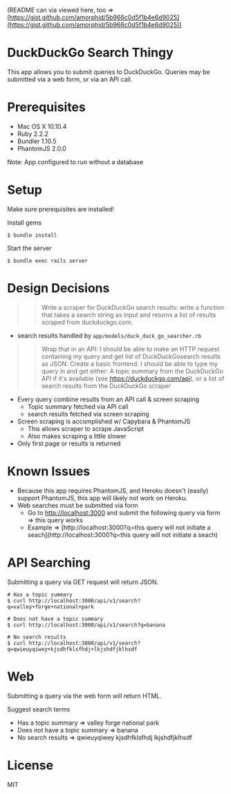 (README can via viewed here, too => [https://gist.github.com/amorphid/5b966c0d5f1b4e6d9025](https://gist.github.com/amorphid/5b966c0d5f1b4e6d9025))

DuckDuckGo Search Thingy
========================

This app allows you to submit queries to DuckDuckGo.  Queries may be submitted via a web form, or via an API call.

Prerequisites
=============

* Mac OS X 10.10.4
* Ruby 2.2.2
* Bundler 1.10.5
* PhantomJS 2.0.0

Note:  App configured to run without a database

Setup
=====

Make sure prerequisites are installed!

Install gems

```
$ bundle install
```
Start the server
```
$ bundle exec rails server
```
Design Decisions
================

>> Write a scraper for DuckDuckGo search results: write a function that takes a search string as input and returns a list of results scraped from duckduckgo.com.

* search results handled by `app/models/duck_duck_go_searcher.rb`

>> Wrap that in an API: I should be able to make an HTTP request containing my query and get list of DuckDuckGosearch results as JSON.
>> Create a basic frontend. I should be able to type my query in and get either:
>> A topic summary from the DuckDuckGo API if it's available (see https://duckduckgo.com/api), or
>> a list of search results from the DuckDuckGo scraper

* Every query combine results from an API call & screen scraping
  * Topic summary fetched via API call
  * search results fetched via screen scraping
* Screen scraping is accomplished w/ Capybara & PhantomJS
  * This allows scraper to scrape JavaScript
  * Also makes scraping a little slower
* Only first page or results is returned

Known Issues
============

* Because this app requires PhantomJS, and Heroku doesn't (easily) support PhantomJS, this app will likely not work on Heroku.
* Web searches must be submitted via form
  * Go to [http://localhost:3000](http://localhost:3000) and submit the following query via form => this query works
  * Example => [http://localhost:3000?q=this query will not initiate a seach](http://localhost:3000?q=this query will not initiate a seach)

API Searching
=============

Submitting a query via GET request will return JSON.

```
# Has a topic summary
$ curl http://localhost:3000/api/v1/search?q=valley+forge+national+park

# Does not have a topic summary
$ curl http://localhost:3000/api/v1/search?q=banana

# No search results
$ curl http://localhost:3000/api/v1/search?q=qwieuyqiwey+kjsdhfklsfhdj+lkjshdfjklhsdf

```

Web
===

Submitting a query via the web form will return HTML.

Suggest search terms
* Has a topic summary => valley forge national park
* Does not have a topic summary => banana
* No search results => qwieuyqiwey kjsdhfklsfhdj lkjshdfjklhsdf

License
=======

MIT
